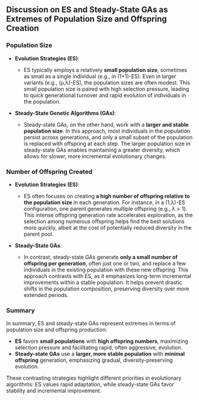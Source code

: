 ## Discussion on ES and Steady-State GAs as Extremes of Population Size and Offspring Creation

### Population Size

- **Evolution Strategies (ES)**:
   - ES typically employs a relatively **small population size**, sometimes as small as a single individual (e.g., in (1+1)-ES). Even in larger variants (e.g., (μ,λ)-ES), the population sizes are often modest. This small population size is paired with high selection pressure, leading to quick generational turnover and rapid evolution of individuals in the population.

- **Steady-State Genetic Algorithms (GAs)**:
   - Steady-state GAs, on the other hand, work with a **larger and stable population size**. In this approach, most individuals in the population persist across generations, and only a small subset of the population is replaced with offspring at each step. The larger population size in steady-state GAs enables maintaining a greater diversity, which allows for slower, more incremental evolutionary changes.

### Number of Offspring Created

- **Evolution Strategies (ES)**:
   - ES often focuses on creating **a high number of offspring relative to the population size** in each generation. For instance, in a (1,λ)-ES configuration, one parent generates multiple offspring (e.g., λ > 1). This intense offspring generation rate accelerates exploration, as the selection among numerous offspring helps find the best solutions more quickly, albeit at the cost of potentially reduced diversity in the parent pool.

- **Steady-State GAs**:
   - In contrast, steady-state GAs generate **only a small number of offspring per generation**, often just one or two, and replace a few individuals in the existing population with these new offspring. This approach contrasts with ES, as it emphasizes long-term incremental improvements within a stable population. It helps prevent drastic shifts in the population composition, preserving diversity over more extended periods.

### Summary

In summary, ES and steady-state GAs represent extremes in terms of population size and offspring production:
- **ES** favors **small populations** with **high offspring numbers**, maximizing selection pressure and facilitating rapid, often aggressive, evolution.
- **Steady-state GAs** use a **larger, more stable population** with **minimal offspring** generation, emphasizing gradual, diversity-preserving evolution.

These contrasting strategies highlight different priorities in evolutionary algorithms: ES values rapid adaptation, while steady-state GAs favor stability and incremental improvement.
